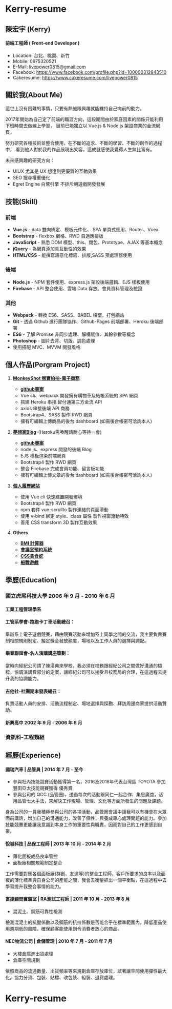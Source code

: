 # Kerry-resume

## 陳宏宇 (Kerry)
#### 前端工程師 ( Front-end Developer )
* Location: 台北、桃園、新竹
* Mobile: 0975320521
* E-Mail: livepower0815@gmail.com
* Facebook: https://www.facebook.com/profile.php?id=100000312843510
* Cakeresume: https://www.cakeresume.com/livepower0815

## 關於我(About Me)
這世上沒有困難的事情，只要有熱誠跟興趣就能維持自己向前的動力。

2017年開始為自己定了前端的職涯方向，這段期間由於家庭因素的關係只能利用下班時間去做線上學習，
目前已能獨立以 Vue.js & Node.js 架設商業的金流網頁。

努力研究各種技術並整合使用，在不斷的追求、不斷的學習、不斷的創作的過程中，
看到他人對於我的作品展現出笑容，這成就感使我覺得人生無比富有。

未來感興趣的研究方向：
* UIUX 尤其是 UX 想達到更優質的互動效果
* SEO 搜尋權重優化
* Egret Engine 白鷺引擎 不排斥朝遊戲開發發展

## 技能(Skill)
### 前端
* **Vue.js** - data 雙向綁定、模板元件化、 SPA 單頁式應用、Router、Vuex
* **Bootstrap** - flexbox 網格、RWD 自適應排版
* **JavaScript** - 熟悉 DOM 模型、this、閉包、Prototype、AJAX 等基本概念
* **jQuery** - 為網頁添加具互動性的效果
* **HTML/CSS** - 能撰寫語意化標籤、排版,SASS 預處理器使用

### 後端
* **Node.js** - NPM 套件使用、express.js 架設後端邏輯、EJS 樣板使用
* **Firebase** -  API 整合使用、雲端 Data 存放、會員資料管理及驗證

### 其他
* **Webpack** - 轉換 ES6、SASS、BABEL 檔案，打包網站
* **Git** - 透過 Github 進行團隊協作、Github-Pages 前端部署、Heroku 後端部署
* **ES6** - 了解 Promise 非同步處理、解構賦值、其餘參數等概念
* **Photoshop** - 圖片去背、切版、調色處理
* 使用搭配 MVC、MVVM 開發風格

## 個人作品(Porgram Project)
1. [**MonkeyShot 猴寶拍拍-電子商務**](https://livepower0815.github.io/my-vue-cli3/dist/)
    * [**github專案**](https://github.com/livepower0815/my-vue-cli3)
    * Vue cli、webpack 開發擁有購物車及結帳系統的 SPA 網頁
    * 搭建 Heroku 串接 智付通第三方金流 API 
    * axios 串接後端 API 商務
    * Bootstrap4、SASS 製作 RWD 網頁
    * 擁有可編輯上傳商品的後台 dashboard (如需後台帳密可洽詢本人)

2. [**夢想家Blog**](https://limitless-wildwood-49993.herokuapp.com/)-(Heroku需喚醒請耐心等待一會)
    * [**github專案**](https://github.com/livepower0815/myBlogApp)
    * node.js、express 開發的後端 Blog
    * EJS 樣板渲染前端網頁
    * Bootstrap4 製作 RWD 網頁
    * 整合 Firebase 完成會員功能、留言板功能
    * 擁有可編輯上傳文章的後台 dashboard (如需後台帳密可洽詢本人)

3. [**個人履歷網站**](https://livepower0815.github.io/my-resume/dist/)
    * 使用 Vue cli 快速建置開發環境
    * Bootstrap4 製作 RWD 網頁
    * npm 套件 vue-scrollto 製作連結的頁面滑動
    * 使用 v-bind 綁定 style、class 屬性 製作視窗滾動特效
    * 善用 CSS transform 3D 製作互動效果


4. **Others**
    * [**BMI 計算器**](https://livepower0815.github.io/test1/hexSchool/day17(BMI計算)/)
    * [**會議室預約系統**](https://livepower0815.github.io/test1/meetingRoom/)
    * [**CSS貪食蛇**](https://livepower0815.github.io/test1/snakeGame/)
    * [**船戰遊戲**](https://livepower0815.github.io/test1/hexSchool/the%20first%20days/battleShip.html)


## 學歷(Education)
### 國立虎尾科技大學 2006 年 9 月 - 2010 年 6 月
#### 工業工程管理學系

#### 工管系學會-跑跑卡丁車活動總召：
舉辦系上電子遊戲競賽，藉由競賽活動來增加系上同學之間的交流，我主要負責賽制相關規則制定、擬定獎金發放額度，場地以及工作人員的選擇與調配。

#### 畢業聯誼會-名人演講講座策劃：
當時向經紀公司請了陳漢典來學校，我必須在校務跟經紀公司之間做好溝通的橋樑，協調演講費部分的定案，讓經紀公司可以接受且校務局的合理，在這過程去提升我的協調能力。

#### 吉他社-社團期末發表總召：
負責活動人員的安排、活動流程制定、場地選擇與探勘、拜訪周邊商家提供活動贊助。

#### 新興高中 2002 年 9 月 - 2006 年 6 月
### 資訊科-工程類組

## 經歷(Experience)
#### 國瑞汽車 | 品管員 | 2014 年 7 月 - 至今
* 參與社內技能競賽活動獲得第一名，2016及2018年代表台灣區 TOYOTA 參加豐田亞太技能競賽獲得 優秀賞
* 參與公司的 QCC (品管圈)，透過每次的活動跟同仁一起合作、集思廣益，活用品管七大手法，來解決工作現場、管理、文化等方面所發生的問題及課題。

身為公司的一員我積極參與公司的各項活動，品管圈會議中讓我可以有機會在大眾面前講話，增加自己的溝通能力，改善了個性，與養成專心處理問題的能力。參加技能競賽更能讓我意識到本身工作的重要性與職責，因而對自己的工作更感到自豪。

#### 悅城科技 | 品保工程師 | 2013 年 10 月 - 2014 年 2 月
* 薄化面板成品良率管控
* 面板廠相關規範制定整合

工作需要對應各個面板廠(群創、友達等)的整合工程師，客戶所要求的良率以及面板的薄化標準與自身公司的產能之間，我會去衡量抓出一個平衡點，在這過程中去學習提升我整合事情的能力。

#### 富捷顧問實驗室 | RA測試工程師 | 2011 年 10 月 - 2013 年 8 月
* 混泥土、鋼筋可靠性檢測

檢測混泥土的抗壓係數以及鋼筋的抗拉係數是否能合乎在標準範圍內，降低產品使用週期低的風險，確保顧客能使用到令消費者放心的商品。


#### NEC物流公司 | 倉儲管理 | 2010 年 7 月 - 2011 年 7 月
* 大樓倉庫進出貨處理
* 倉庫空間規劃

依照商品的流通數量、出貨頻率等來規劃倉庫存放庫位，試著讓空間使用彈性最大化。協力分貨、包裝、貼標、改包裝、組裝、退貨處理。




# Kerry-resume
